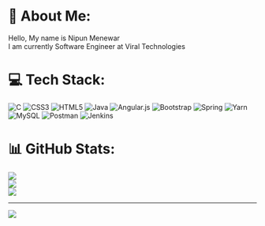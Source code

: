 # 💫 About Me:
Hello, My name is Nipun Menewar<br>I am currently Software Engineer at Viral Technologies <br>


# 💻 Tech Stack:
![C](https://img.shields.io/badge/c-%2300599C.svg?style=for-the-badge&logo=c&logoColor=white) ![CSS3](https://img.shields.io/badge/css3-%231572B6.svg?style=for-the-badge&logo=css3&logoColor=white) ![HTML5](https://img.shields.io/badge/html5-%23E34F26.svg?style=for-the-badge&logo=html5&logoColor=white) ![Java](https://img.shields.io/badge/java-%23ED8B00.svg?style=for-the-badge&logo=java&logoColor=white) ![Angular.js](https://img.shields.io/badge/angular.js-%23E23237.svg?style=for-the-badge&logo=angularjs&logoColor=white) ![Bootstrap](https://img.shields.io/badge/bootstrap-%23563D7C.svg?style=for-the-badge&logo=bootstrap&logoColor=white) ![Spring](https://img.shields.io/badge/spring-%236DB33F.svg?style=for-the-badge&logo=spring&logoColor=white) ![Yarn](https://img.shields.io/badge/yarn-%232C8EBB.svg?style=for-the-badge&logo=yarn&logoColor=white) ![MySQL](https://img.shields.io/badge/mysql-%2300f.svg?style=for-the-badge&logo=mysql&logoColor=white) ![Postman](https://img.shields.io/badge/Postman-FF6C37?style=for-the-badge&logo=postman&logoColor=white) ![Jenkins](https://img.shields.io/badge/jenkins-%2300599C.svg?style=for-the-badge&logo=jenkins&logoColor=white)
# 📊 GitHub Stats:
![](https://github-readme-stats.vercel.app/api?username=MENEWAR&theme=react&hide_border=false&include_all_commits=false&count_private=false)<br/>
![](https://github-readme-streak-stats.herokuapp.com/?user=MENEWAR&theme=react&hide_border=false)<br/>
![](https://github-readme-stats.vercel.app/api/top-langs/?username=MENEWAR&theme=react&hide_border=false&include_all_commits=false&count_private=false&layout=compact)

---
[![](https://visitcount.itsvg.in/api?id=MENEWAR&icon=0&color=9)](https://visitcount.itsvg.in)

<!-- Proudly created with GPRM ( https://gprm.itsvg.in ) -->
